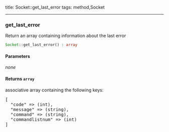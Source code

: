 title: Socket::get_last_error
tags: method,Socket

---

<div class="method">
<h3 class="method-name">get_last_error</h3>
<p>Return an array containing information about the last error<br></p>

```php
Socket::get_last_error() : array
```

#### Parameters

*none*


#### Returns `array`

associative array containing the following keys:
<pre>
[
  "code" => (int),
  "message" => (string),
  "command" => (string),
  "commandlistnum" => (int)
]
</pre>


</div>
